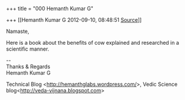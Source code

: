 +++
title = "000 Hemanth Kumar G"

+++
[[Hemanth Kumar G	2012-09-10, 08:48:51 [Source](https://groups.google.com/g/bvparishat/c/4roQg_K03vw)]]



Namaste,  
  
Here is a book about the benefits of cow explained and researched in a scientific manner.  
  
--  
Thanks & Regards  
Hemanth Kumar G  
  
Technical Blog \<<http://hemanthglabs.wordpress.com/>\>, Vedic Science blog\<<http://veda-vijnana.blogspot.com>\>  
  
  
  

